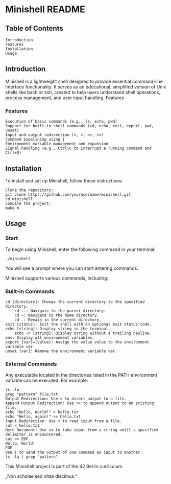 # Minishell README
## Table of Contents

    Introduction
    Features
    Installation
    Usage

## Introduction

Minishell is a lightweight shell designed to provide essential command-line interface functionality. It serves as an educational, simplified version of Unix shells like bash or zsh, created to help users understand shell operations, process management, and user input handling.
Features

### Features

    Execution of basic commands (e.g., ls, echo, pwd)
    Support for built-in shell commands (cd, echo, exit, export, pwd, unset)
    Input and output redirection (>, <, >>, <<)
    Command pipelining using |
    Environment variable management and expansion
    Signal handling (e.g., Ctrl+C to interrupt a running command and Ctrl+D)

## Installation

To install and set up Minishell, follow these instructions:

    Clone the repository:
    git clone https://github.com/yourusername/minishell.git
    cd minishell
    Compile the project:
    make m

## Usage

### Start
To begin using Minishell, enter the following command in your terminal:

    ./minishell

You will see a prompt where you can start entering commands.

Minishell supports various commands, including:

### Built-in Commands

    cd [directory]: Change the current directory to the specified directory.
        cd ..: Navigate to the parent directory.
        cd ~: Navigate to the home directory.
        cd .: Remain in the current directory.
    exit [status]: Exit the shell with an optional exit status code.
    echo [string]: Display string in the terminal.
        echo -n [string]: Display string without a trailing newline.
    env: Display all environment variables.
    export [var]=[value]: Assign the value value to the environment variable var.
    unset [var]: Remove the environment variable var.

### External Commands

Any executable located in the directories listed in the PATH environment variable can be executed. For example:

    ls -la
    grep "pattern" file.txt
    Output Redirection: Use > to direct output to a file.
    Append Output Redirection: Use >> to append output to an existing file.
    echo "Hello, World!" > hello.txt
    echo "Hello, again!" >> hello.txt
    Input Redirection: Use < to read input from a file.
    cat < hello.txt
    Here Document: Use << to take input from a string until a specified delimiter is encountered.
    cat << EOF
    Hello, World!
    EOF
    Use | to send the output of one command as input to another.
    ls -la | grep "pattern"

This Minishell project is part of the 42 Berlin curriculum.

„Non scholae sed vitae discimus.“
